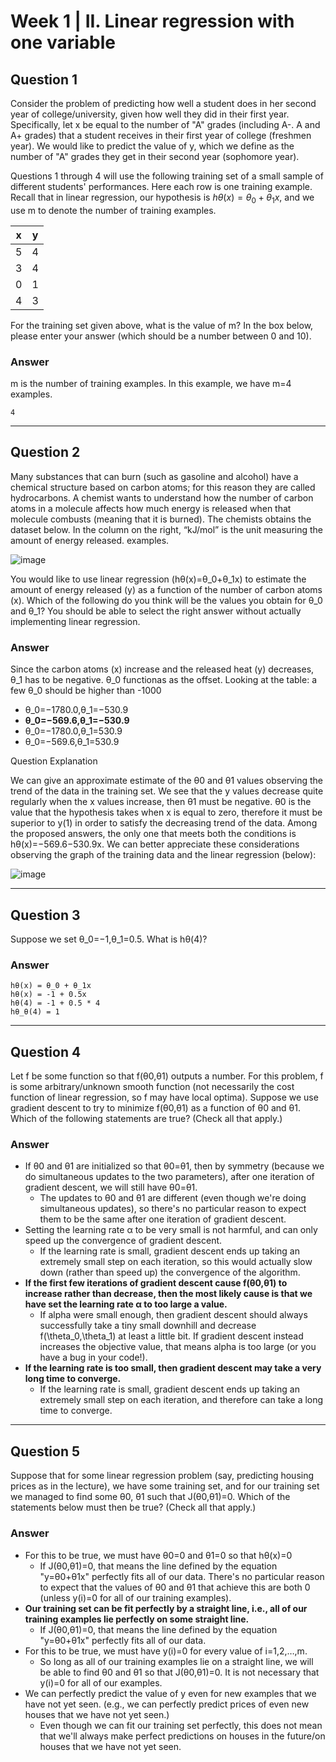 # Week 1 | II. Linear regression with one variable

## Question 1


Consider the problem of predicting how well a student does in her second year of college/university, given how well they did in their first year. Specifically, let x be equal to the number of "A" grades (including A-. A and A+ grades) that a student receives in their first year of college (freshmen year). We would like to predict the value of y, which we define as the number of "A" grades they get in their second year (sophomore year). 

Questions 1 through 4 will use the following training set of a small sample of different students' performances. Here each row is one training example. Recall that in linear regression, our hypothesis is $hθ(x)=θ_0+θ_1x$, and we use m to denote the number of training examples.

| x | y |
|---|---|
| 5	| 4 |
| 3	| 4 |
| 0	| 1 |
| 4	| 3 |

For the training set given above, what is the value of m? In the box below, please enter your answer (which should be a number between 0 and 10).

### Answer

m is the number of training examples. In this example, we have m=4 examples.

	4
	
---

## Question 2


Many substances that can burn (such as gasoline and alcohol) have a chemical structure based on carbon atoms; for this reason they are called hydrocarbons. A chemist wants to understand how the number of carbon atoms in a molecule affects how much energy is released when that molecule combusts (meaning that it is burned). The chemists obtains the dataset below. In the column on the right, “kJ/mol” is the unit measuring the amount of energy released. 
examples.

![image](https://d396qusza40orc.cloudfront.net/ml/images/2.2-quiz-1.png)

You would like to use linear regression (hθ(x)=θ_0+θ_1x) to estimate the amount of energy released (y) as a function of the number of carbon atoms (x). Which of the following do you think will be the values you obtain for θ_0 and θ_1? You should be able to select the right answer without actually implementing linear regression.

### Answer

Since the carbon atoms (x) increase and the released heat (y) decreases, θ_1 has to be negative.
θ_0 functionas as the offset. Looking at the table:
a few θ_0 should be  higher than -1000


* θ_0=−1780.0,θ_1=−530.9
* **θ_0=−569.6,θ_1=−530.9**
* θ_0=−1780.0,θ_1=530.9
* θ_0=−569.6,θ_1=530.9

Question Explanation

We can give an approximate estimate of the θ0 and θ1 values observing the trend of the data in the training set. We see that the y values decrease quite regularly when the x values increase, then θ1 must be negative. θ0 is the value that the hypothesis takes when x is equal to zero, therefore it must be superior to y(1) in order to satisfy the decreasing trend of the data. Among the proposed answers, the only one that meets both the conditions is hθ(x)=−569.6−530.9x. We can better appreciate these considerations observing the graph of the training data and the linear regression (below): 

![image](https://d396qusza40orc.cloudfront.net/ml/images/2.2-quiz1-exp.png)


---

## Question 3

Suppose we set θ_0=−1,θ_1=0.5. What is hθ(4)?

### Answer

	hθ(x) = θ_0 + θ_1x
	hθ(x) = -1 + 0.5x
	hθ(4) = -1 + 0.5 * 4
	hθ_θ(4) = 1
	
---

## Question 4

Let f be some function so that f(θ0,θ1) outputs a number. For this problem, f is some arbitrary/unknown smooth function (not necessarily the cost function of linear regression, so f may have local optima). Suppose we use gradient descent to try to minimize f(θ0,θ1) as a function of θ0 and θ1. Which of the following statements are true? (Check all that apply.)

### Answer

* If θ0 and θ1 are initialized so that θ0=θ1, then by symmetry (because we do simultaneous updates to the two parameters), after one iteration of gradient descent, we will still have θ0=θ1.
	* 	The updates to θ0 and θ1 are different (even though we're doing simultaneous updates), so there's no particular reason to expect them to be the same after one iteration of gradient descent.
* Setting the learning rate α to be very small is not harmful, and can only speed up the convergence of gradient descent.
	* If the learning rate is small, gradient descent ends up taking an extremely small step on each iteration, so this would actually slow down (rather than speed up) the convergence of the algorithm. 
* **If the first few iterations of gradient descent cause f(θ0,θ1) to increase rather than decrease, then the most likely cause is that we have set the learning rate α to too large a value.**
	* If alpha were small enough, then gradient descent should always successfully take a tiny small downhill and decrease f(\theta_0,\theta_1) at least a little bit. If gradient descent instead increases the objective value, that means alpha is too large (or you have a bug in your code!). 	
* **If the learning rate is too small, then gradient descent may take a very long time to converge.**
	* 	If the learning rate is small, gradient descent ends up taking an extremely small step on each iteration, and therefore can take a long time to converge.


---

## Question 5

Suppose that for some linear regression problem (say, predicting housing prices as in the lecture), we have some training set, and for our training set we managed to find some θ0, θ1 such that J(θ0,θ1)=0. Which of the statements below must then be true? (Check all that apply.)

### Answer

* For this to be true, we must have θ0=0 and θ1=0 so that hθ(x)=0
	*  If J(θ0,θ1)=0, that means the line defined by the equation "y=θ0+θ1x" perfectly fits all of our data. There's no particular reason to expect that the values of θ0 and θ1 that achieve this are both 0 (unless y(i)=0 for all of our training examples).
* **Our training set can be fit perfectly by a straight line, i.e., all of our training examples lie perfectly on some straight line.**
	* If J(θ0,θ1)=0, that means the line defined by the equation "y=θ0+θ1x" perfectly fits all of our data.
* For this to be true, we must have y(i)=0 for every value of i=1,2,…,m.
	* So long as all of our training examples lie on a straight line, we will be able to find θ0 and θ1 so that J(θ0,θ1)=0. It is not necessary that y(i)=0 for all of our examples.
* We can perfectly predict the value of y even for new examples that we have not yet seen. (e.g., we can perfectly predict prices of even new houses that we have not yet seen.)
	* Even though we can fit our training set perfectly, this does not mean that we'll always make perfect predictions on houses in the future/on houses that we have not yet seen.








